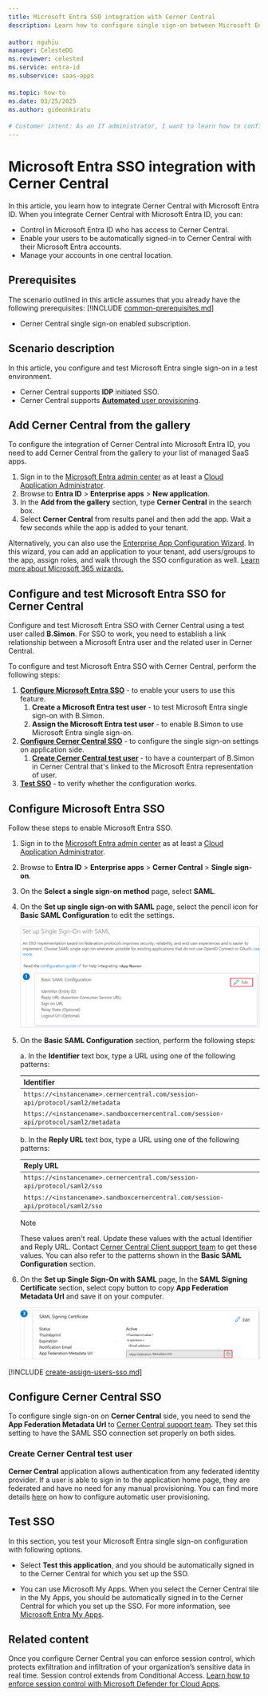 ```yaml
---
title: Microsoft Entra SSO integration with Cerner Central
description: Learn how to configure single sign-on between Microsoft Entra ID and Cerner Central.

author: nguhiu
manager: CelesteDG
ms.reviewer: celested
ms.service: entra-id
ms.subservice: saas-apps

ms.topic: how-to
ms.date: 03/25/2025
ms.author: gideonkiratu

# Customer intent: As an IT administrator, I want to learn how to configure single sign-on between Microsoft Entra ID and Cerner Central so that I can control who has access to Cerner Central, enable automatic sign-in with Microsoft Entra accounts, and manage my accounts in one central location.
---
```

# Microsoft Entra SSO integration with Cerner Central

In this article,  you learn how to integrate Cerner Central with Microsoft Entra ID. When you integrate Cerner Central with Microsoft Entra ID, you can:

* Control in Microsoft Entra ID who has access to Cerner Central.
* Enable your users to be automatically signed-in to Cerner Central with their Microsoft Entra accounts.
* Manage your accounts in one central location.

## Prerequisites
The scenario outlined in this article assumes that you already have the following prerequisites:
[!INCLUDE [common-prerequisites.md](~/identity/saas-apps/includes/common-prerequisites.md)]
* Cerner Central single sign-on enabled subscription.

## Scenario description

In this article,  you configure and test Microsoft Entra single sign-on in a test environment.

* Cerner Central supports **IDP** initiated SSO.
* Cerner Central supports [**Automated** user provisioning](cernercentral-provisioning-tutorial.md).

## Add Cerner Central from the gallery

To configure the integration of Cerner Central into Microsoft Entra ID, you need to add Cerner Central from the gallery to your list of managed SaaS apps.

1. Sign in to the [Microsoft Entra admin center](https://entra.microsoft.com) as at least a [Cloud Application Administrator](~/identity/role-based-access-control/permissions-reference.md#cloud-application-administrator).
1. Browse to **Entra ID** > **Enterprise apps** > **New application**.
1. In the **Add from the gallery** section, type **Cerner Central** in the search box.
1. Select **Cerner Central** from results panel and then add the app. Wait a few seconds while the app is added to your tenant.

 Alternatively, you can also use the [Enterprise App Configuration Wizard](https://portal.office.com/AdminPortal/home?Q=Docs#/azureadappintegration). In this wizard, you can add an application to your tenant, add users/groups to the app, assign roles, and walk through the SSO configuration as well. [Learn more about Microsoft 365 wizards.](/microsoft-365/admin/misc/azure-ad-setup-guides)

<a name='configure-and-test-azure-ad-sso-for-cerner-central'></a>

## Configure and test Microsoft Entra SSO for Cerner Central

Configure and test Microsoft Entra SSO with Cerner Central using a test user called **B.Simon**. For SSO to work, you need to establish a link relationship between a Microsoft Entra user and the related user in Cerner Central.

To configure and test Microsoft Entra SSO with Cerner Central, perform the following steps:

1. **[Configure Microsoft Entra SSO](#configure-azure-ad-sso)** - to enable your users to use this feature.
    1. **Create a Microsoft Entra test user** - to test Microsoft Entra single sign-on with B.Simon.
    1. **Assign the Microsoft Entra test user** - to enable B.Simon to use Microsoft Entra single sign-on.
1. **[Configure Cerner Central SSO](#configure-cerner-central-sso)** - to configure the single sign-on settings on application side.
    1. **[Create Cerner Central test user](#create-cerner-central-test-user)** - to have a counterpart of B.Simon in Cerner Central that's linked to the Microsoft Entra representation of user.
1. **[Test SSO](#test-sso)** - to verify whether the configuration works.

<a name='configure-azure-ad-sso'></a>

## Configure Microsoft Entra SSO

Follow these steps to enable Microsoft Entra SSO.

1. Sign in to the [Microsoft Entra admin center](https://entra.microsoft.com) as at least a [Cloud Application Administrator](~/identity/role-based-access-control/permissions-reference.md#cloud-application-administrator).
1. Browse to **Entra ID** > **Enterprise apps** > **Cerner Central** > **Single sign-on**.
1. On the **Select a single sign-on method** page, select **SAML**.
1. On the **Set up single sign-on with SAML** page, select the pencil icon for **Basic SAML Configuration** to edit the settings.

   ![Edit Basic SAML Configuration](common/edit-urls.png)

1. On the **Basic SAML Configuration** section, perform the following steps:

    a. In the **Identifier** text box, type a URL using one of the following patterns:

    | **Identifier** |
    |-----|
    | `https://<instancename>.cernercentral.com/session-api/protocol/saml2/metadata` |
    | `https://<instancename>.sandboxcernercentral.com/session-api/protocol/saml2/metadata` |

    b. In the **Reply URL** text box, type a URL using one of the following patterns:

    | **Reply URL** |
    |------|
    | `https://<instancename>.cernercentral.com/session-api/protocol/saml2/sso` |
    | `https://<instancename>.sandboxcernercentral.com/session-api/protocol/saml2/sso` |

	> [!NOTE]
	> These values aren't real. Update these values with the actual Identifier and Reply URL. Contact [Cerner Central Client support team](mailto:SISupport@cbre.com) to get these values. You can also refer to the patterns shown in the **Basic SAML Configuration** section.

1. On the **Set up Single Sign-On with SAML** page, In the **SAML Signing Certificate** section, select copy button to copy **App Federation Metadata Url** and save it on your computer.

	![The Certificate download link](common/copy-metadataurl.png)

<a name='create-an-azure-ad-test-user'></a>

[!INCLUDE [create-assign-users-sso.md](~/identity/saas-apps/includes/create-assign-users-sso.md)]

## Configure Cerner Central SSO

To configure single sign-on on **Cerner Central** side, you need to send the **App Federation Metadata Url** to [Cerner Central support team](mailto:SISupport@cbre.com). They set this setting to have the SAML SSO connection set properly on both sides.

### Create Cerner Central test user

**Cerner Central** application allows authentication from any federated identity provider. If a user is able to sign in to the application home page, they are federated and have no need for any manual provisioning. You can find more details [here](cernercentral-provisioning-tutorial.md) on how to configure automatic user provisioning.

## Test SSO

In this section, you test your Microsoft Entra single sign-on configuration with following options.

* Select **Test this application**, and you should be automatically signed in to the Cerner Central for which you set up the SSO.

* You can use Microsoft My Apps. When you select the Cerner Central tile in the My Apps, you should be automatically signed in to the Cerner Central for which you set up the SSO. For more information, see [Microsoft Entra My Apps](/azure/active-directory/manage-apps/end-user-experiences#azure-ad-my-apps).

## Related content

Once you configure Cerner Central you can enforce session control, which protects exfiltration and infiltration of your organization’s sensitive data in real time. Session control extends from Conditional Access. [Learn how to enforce session control with Microsoft Defender for Cloud Apps](/cloud-app-security/proxy-deployment-aad).
